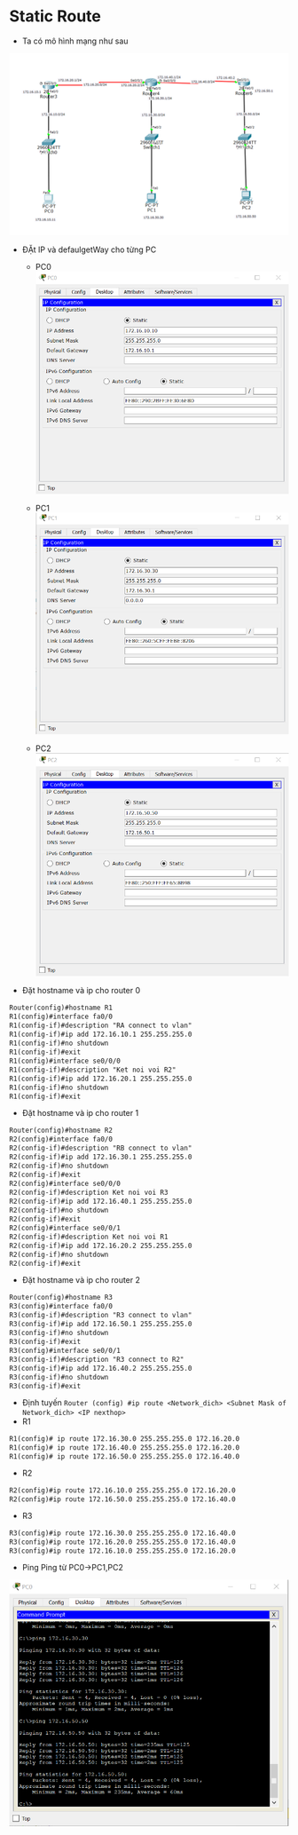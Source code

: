 # Static Route 
- Ta có mô hình mạng như sau

![Topo](../images/CauhinhStaticRoute/Topo.png)

- ĐẶt IP và defaulgetWay cho từng PC 
    - PC0 
    ![ipPC0](../images/CauhinhStaticRoute/ipPC0.png)

    - PC1
    ![ipPC1](../images/CauhinhStaticRoute/ipPC1.png)

    - PC2 
    ![ipPC2](../images/CauhinhStaticRoute/ipPC2.png)

- Đặt hostname và ip cho router 0
```
Router(config)#hostname R1
R1(config)#interface fa0/0
R1(config-if)#description "RA connect to vlan"
R1(config-if)#ip add 172.16.10.1 255.255.255.0
R1(config-if)#no shutdown 
R1(config-if)#exit 
R1(config)#interface se0/0/0
R1(config-if)#description "Ket noi voi R2"
R1(config-if)#ip add 172.16.20.1 255.255.255.0
R1(config-if)#no shutdown
R1(config-if)#exit
```
- Đặt hostname và ip cho router 1
```
Router(config)#hostname R2
R2(config)#interface fa0/0
R2(config-if)#description "RB connect to vlan"
R2(config-if)#ip add 172.16.30.1 255.255.255.0 
R2(config-if)#no shutdown 
R2(config-if)#exit 
R2(config)#interface se0/0/0
R2(config-if)#description Ket noi voi R3
R2(config-if)#ip add 172.16.40.1 255.255.255.0
R2(config-if)#no shutdown
R2(config-if)#exit
R2(config)#interface se0/0/1
R2(config-if)#description Ket noi voi R1
R2(config-if)#ip add 172.16.20.2 255.255.255.0
R2(config-if)#no shutdown
R2(config-if)#exit

```
- Đặt hostname và ip cho router 2
```
Router(config)#hostname R3
R3(config)#interface fa0/0
R3(config-if)#description "R3 connect to vlan"
R3(config-if)#ip add 172.16.50.1 255.255.255.0 
R3(config-if)#no shutdown 
R3(config-if)#exit 
R3(config)#interface se0/0/1
R3(config-if)#description "R3 connect to R2"
R3(config-if)#ip add 172.16.40.2 255.255.255.0 
R3(config-if)#no shutdown 
R3(config-if)#exit 
```
- Định tuyến `Router (config) #ip route <Network_dich> <Subnet Mask of Network_dich> <IP nexthop>`
- R1
```
R1(config)# ip route 172.16.30.0 255.255.255.0 172.16.20.0
R1(config)# ip route 172.16.40.0 255.255.255.0 172.16.20.0
R1(config)# ip route 172.16.50.0 255.255.255.0 172.16.40.0
```
- R2

```
R2(config)#ip route 172.16.10.0 255.255.255.0 172.16.20.0
R2(config)#ip route 172.16.50.0 255.255.255.0 172.16.40.0
```
- R3
```
R3(config)#ip route 172.16.30.0 255.255.255.0 172.16.40.0
R3(config)#ip route 172.16.20.0 255.255.255.0 172.16.40.0
R3(config)#ip route 172.16.10.0 255.255.255.0 172.16.20.0
```
- Ping 
Ping từ PC0->PC1,PC2

![](../images/CauhinhStaticRoute/ping.png)
   



